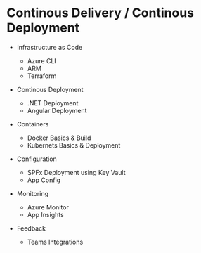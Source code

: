 # Continous Delivery / Continous Deployment

- Infrastructure as Code

  - Azure CLI
  - ARM
  - Terraform

- Continous Deployment

  - .NET Deployment
  - Angular Deployment

- Containers

  - Docker Basics & Build
  - Kubernets Basics & Deployment

- Configuration

  - SPFx Deployment using Key Vault
  - App Config

- Monitoring

  - Azure Monitor
  - App Insights

- Feedback

  - Teams Integrations
